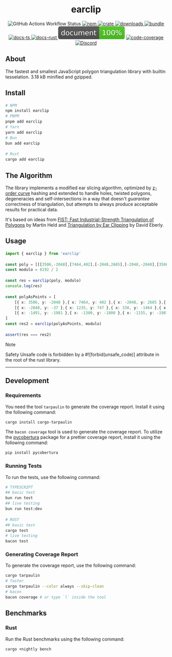 <h1 style="text-align: center;">
    <div align="center">earclip</div>
</h1>

<p align="center">
  <img src="https://img.shields.io/github/actions/workflow/status/Open-S2/earclip/test.yml?logo=github" alt="GitHub Actions Workflow Status">
  <a href="https://npmjs.org/package/earclip">
    <img src="https://img.shields.io/npm/v/earclip.svg?logo=npm&logoColor=white" alt="npm">
  </a>
  <a href="https://crates.io/crates/earclip">
    <img src="https://img.shields.io/crates/v/earclip.svg?logo=rust&logoColor=white" alt="crate">
  </a>
  <a href="https://www.npmjs.com/package/earclip">
    <img src="https://img.shields.io/npm/dm/earclip.svg" alt="downloads">
  </a>
  <a href="https://bundlejs.com/?q=earclip&treeshake=%5B%7B+earclip+%7D%5D">
    <img src="https://img.shields.io/bundlejs/size/earclip?exports=earclip" alt="bundle">
  </a>
  <a href="https://open-s2.github.io/earclip/">
    <img src="https://img.shields.io/badge/docs-typescript-yellow.svg" alt="docs-ts">
  </a>
  <a href="https://docs.rs/earclip">
    <img src="https://img.shields.io/badge/docs-rust-yellow.svg" alt="docs-rust">
  </a>
  <img src="https://raw.githubusercontent.com/Open-S2/earclip/master/assets/doc-coverage.svg" alt="doc-coverage">
  <a href="https://coveralls.io/github/Open-S2/earclip?branch=master">
    <img src="https://coveralls.io/repos/github/Open-S2/earclip/badge.svg?branch=master" alt="code-coverage">
  </a>
  <a href="https://discord.opens2.com">
    <img src="https://img.shields.io/discord/953563031701426206?logo=discord&logoColor=white" alt="Discord">
  </a>
</p>

## About

The fastest and smallest JavaScript polygon triangulation library with builtin tesselation. 3.18 kB minified and gzipped.

## Install

```bash
# NPM
npm install earclip
# PNPM
pnpm add earclip
# Yarn
yarn add earclip
# Bun
bun add earclip

# Rust
cargo add earclip
```

## The Algorithm

The library implements a modified ear slicing algorithm,
optimized by [z-order curve](http://en.wikipedia.org/wiki/Z-order_curve) hashing
and extended to handle holes, twisted polygons, degeneracies and self-intersections
in a way that doesn't _guarantee_ correctness of triangulation,
but attempts to always produce acceptable results for practical data.

It's based on ideas from
[FIST: Fast Industrial-Strength Triangulation of Polygons](http://www.cosy.sbg.ac.at/~held/projects/triang/triang.html) by Martin Held
and [Triangulation by Ear Clipping](http://www.geometrictools.com/Documentation/TriangulationByEarClipping.pdf) by David Eberly.

## Usage

```ts
import { earclip } from 'earclip'

const poly = [[[3506,-2048],[7464,402],[-2048,2685],[-2048,-2048],[3506,-2048]],[[-2048,-37],[1235,747],[338,-1464],[-116,-1188],[-2048,-381],[-2048,-37]],[[-1491,-1981],[-1300,-1800],[-1155,-1981],[-1491,-1981]]]
const modulo = 8192 / 2

const res = earclip(poly, modulo)
console.log(res)

const polyAsPoints = [
    [{ x: 3506, y: -2048 },{ x: 7464, y: 402 },{ x: -2048, y: 2685 },{ x: -2048, y: -2048 },{ 3506, y: -2048 }],
    [{ x: -2048, y: -37 },{ x: 1235, y: 747 },{ x: 338, y: -1464 },{ x: -116, y: -1188 },{ x: -2048, y: -381 },{ x: -2048, y: -37 }],
    [{ x: -1491, y: -1981 },{ x: -1300, y: -1800 },{ x: -1155, y: -1981 },{ x: -1491, y: -1981 }],
]
const res2 = earclip(polyAsPoints, modulo)

assert(res === res2)
```

> [!NOTE]  
> Safety Unsafe code is forbidden by a #![forbid(unsafe_code)] attribute in the root of the rust library.

---

## Development

### Requirements

You need the tool `tarpaulin` to generate the coverage report. Install it using the following command:

```bash
cargo install cargo-tarpaulin
```

The `bacon coverage` tool is used to generate the coverage report. To utilize the [pycobertura](https://pypi.org/project/pycobertura/) package for a prettier coverage report, install it using the following command:

```bash
pip install pycobertura
```

### Running Tests

To run the tests, use the following command:

```bash
# TYPESCRIPT
## basic test
bun run test
## live testing
bun run test:dev

# RUST
## basic test
cargo test
# live testing
bacon test
```

### Generating Coverage Report

To generate the coverage report, use the following command:

```bash
cargo tarpaulin
# faster
cargo tarpaulin --color always --skip-clean
# bacon
bacon coverage # or type `l` inside the tool
```

## Benchmarks

### Rust

Run the Rust benchmarks using the following command:

```bash
cargo +nightly bench
```

<!-- ### Generating Coverage Report

```bash -->
